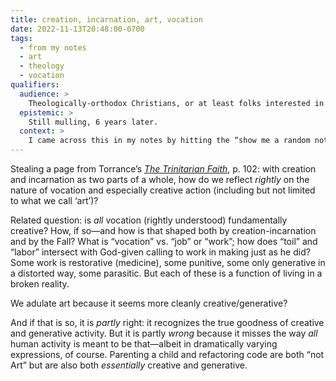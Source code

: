 ```yaml
---
title: creation, incarnation, art, vocation
date: 2022-11-13T20:48:00-0700
tags:
  - from my notes
  - art
  - theology
  - vocation
qualifiers:
  audience: >
    Theologically-orthodox Christians, or at least folks interested in things that theologically-orthodox Christians think; and specifically those interested in vocation, art, science, and so on.
  epistemic: >
    Still mulling, 6 years later.
  context: >
    I came across this in my notes by hitting the “show me a random note” button in [Obsidian](https://obsidian.md) this evening, and I was glad to come back across it; I’m sharing it straight out of my notes (unedited save to add a link to the book it references) in the hope it may be thought-provoking to you as well.
---
```


Stealing a page from Torrance’s [<cite>The Trinitarian Faith</cite>](https://bookshop.org/a/21126/9780567292193), p. 102: with creation and incarnation as two parts of a whole, how do we reflect *rightly* on the nature of vocation and especially creative action (including but not limited to what we call ‘art’)?

Related question: is *all* vocation (rightly understood) fundamentally creative? How, if so—and how is that shaped both by creation-incarnation and by the Fall? What is “vocation” vs. “job” or “work”; how does “toil” and “labor” intersect with God-given calling to work in making just as he did? Some work is restorative (medicine), some punitive, some only generative in a distorted way, some parasitic. But each of these is a function of living in a broken reality.

We adulate art because it seems more cleanly creative/generative?

And if that is so, it is *partly* right: it recognizes the true goodness of creative and generative activity. But it is partly *wrong* because it misses the way *all* human activity is meant to be that—albeit in dramatically varying expressions, of course. Parenting a child and refactoring code are both “not Art” but are also both *essentially* creative and generative.
